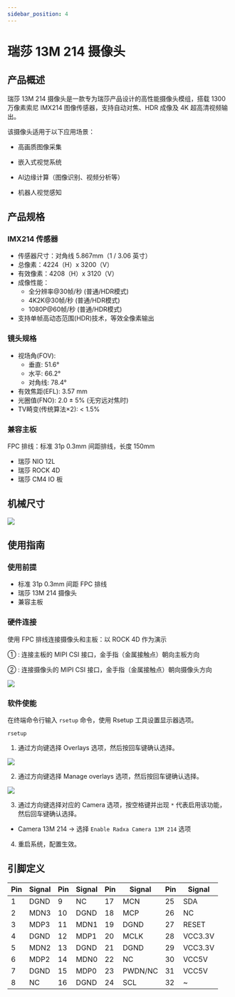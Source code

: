 ```yaml
---
sidebar_position: 4
---
```


# 瑞莎 13M 214 摄像头

## 产品概述

瑞莎 13M 214 摄像头是一款专为瑞莎产品设计的高性能摄像头模组，搭载 1300 万像素索尼 IMX214 图像传感器，支持自动对焦、HDR 成像及 4K 超高清视频输出。

该摄像头适用于以下应用场景：

- 高画质图像采集

- 嵌入式视觉系统

- AI边缘计算（图像识别、视频分析等）

- 机器人视觉感知

## 产品规格

### IMX214 传感器

- 传感器尺寸：对角线 5.867mm（1 / 3.06 英寸）
- 总像素：4224（H）x 3200（V）
- 有效像素：4208（H）x 3120（V）
- 成像性能：
  - 全分辨率@30帧/秒 (普通/HDR模式)
  - 4K2K@30帧/秒 (普通/HDR模式)
  - 1080P@60帧/秒 (普通/HDR模式)
- 支持单帧高动态范围(HDR)技术，等效全像素输出

### 镜头规格

- 视场角(FOV):
  - 垂直: 51.6°
  - 水平: 66.2°
  - 对角线: 78.4°
- 有效焦距(EFL): 3.57 mm
- 光圈值(FNO): 2.0 ± 5% (无穷远对焦时)
- TV畸变(传统算法×2): < 1.5%

### 兼容主板

FPC 排线：标准 31p 0.3mm 间距排线，长度 150mm

- 瑞莎 NIO 12L
- 瑞莎 ROCK 4D
- 瑞莎 CM4 IO 板

## 机械尺寸

<div style={{textAlign: 'center'}}>
    <img src="/img/accessories/camera_13m_214_dimension.webp" style={{width: '100%', maxWidth: '1200px'}} />
</div>

## 使用指南

### 使用前提

- 标准 31p 0.3mm 间距 FPC 排线
- 瑞莎 13M 214 摄像头
- 兼容主板

### 硬件连接

使用 FPC 排线连接摄像头和主板：以 ROCK 4D 作为演示

① : 连接主板的 MIPI CSI 接口，金手指（金属接触点）朝向主板方向

② : 连接摄像头的 MIPI CSI 接口，金手指（金属接触点）朝向摄像头方向

<div style={{textAlign: 'center'}}>
    <img src="/img/accessories/rock4d-camera-13m-214.webp" style={{width: '100%', maxWidth: '1200px'}} />
</div>

### 软件使能

在终端命令行输入 `rsetup` 命令，使用 Rsetup 工具设置显示器选项。

<NewCodeBlock tip="radxa@device$" type="device">

```
rsetup
```

</NewCodeBlock>

1. 通过方向键选择 Overlays 选项，然后按回车键确认选择。

<div style={{ textAlign: "center" }}>
  <img
    src="/img/common/radxa-os/system-config/rsetup-overlays.webp"
    style={{ width: "100%", maxWidth: "1200px" }}
  />
</div>

2. 通过方向键选择 Manage overlays 选项，然后按回车键确认选择。

<div style={{ textAlign: "center" }}>
  <img
    src="/img/common/radxa-os/system-config/rsetup-overlays-manage.webp"
    style={{ width: "100%", maxWidth: "1200px" }}
  />
</div>

3. 通过方向键选择对应的 Camera 选项，按空格键并出现 `*` 代表启用该功能，然后回车键确认选择。

- Camera 13M 214 → 选择 `Enable Radxa Camera 13M 214` 选项

4. 重启系统，配置生效。

## 引脚定义

| Pin | Signal | Pin | Signal | Pin | Signal  | Pin | Signal  |
| --- | ------ | --- | ------ | --- | ------- | --- | ------- |
| 1   | DGND   | 9   | NC     | 17  | MCN     | 25  | SDA     |
| 2   | MDN3   | 10  | DGND   | 18  | MCP     | 26  | NC      |
| 3   | MDP3   | 11  | MDN1   | 19  | DGND    | 27  | RESET   |
| 4   | DGND   | 12  | MDP1   | 20  | MCLK    | 28  | VCC3.3V |
| 5   | MDN2   | 13  | DGND   | 21  | DGND    | 29  | VCC3.3V |
| 6   | MDP2   | 14  | MDN0   | 22  | NC      | 30  | VCC5V   |
| 7   | DGND   | 15  | MDP0   | 23  | PWDN/NC | 31  | VCC5V   |
| 8   | NC     | 16  | DGND   | 24  | SCL     | 32  | ~       |
